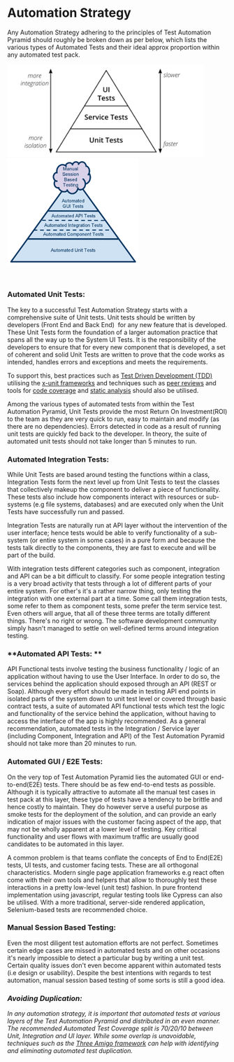 # Automation Strategy

Any Automation Strategy adhering to the principles of Test Automation
Pyramid should roughly be broken down as per below, which lists the
various types of Automated Tests and their ideal approx proportion
within any automated test pack.

<p float="left">
  <img src="images/119669963/119672045.png" width="450" />
  <img src="images/119669963/119671225.png" width="300" /> 
</p> 

### Automated Unit Tests: 

The key to a successful Test Automation Strategy starts with a comprehensive suite of Unit tests. Unit tests should be written by developers (Front End and Back End)  for any new feature that is developed. These Unit Tests form the foundation of a larger automation practice that spans all the way up to the System UI Tests. It is the responsibility of the developers to ensure that for every new component that is developed, a set of coherent and solid Unit Tests are written to prove that the code works as intended, handles errors and exceptions and meets the requirements. 

To support this, best practices such as [Test Driven Development (TDD)](https://en.wikipedia.org/wikiTest-driven_development) utilising the [x-unit frameworks](https://en.wikipedia.org/wiki/List_of_unit_testing_frameworks) and techniques such as [peer reviews](https://dev.to/codemouse92/10-principles-of-a-good-code-review-2eg) and tools for [code coverage](https://www.codacy.com/blog/what-your-mother-didnt-tell-you-about-code-coverage/) and [static analysis](https://en.wikipedia.org/wiki/List_of_tools_for_static_code_analysis) should also be utilised.

Among the various types of automated tests from within the Test Automation Pyramid, Unit Tests provide the most Return On Investment(ROI) to the team as they are very quick to run, easy to maintain and modify (as there are no dependencies). Errors detected in code as a result of running unit tests are quickly fed back to the developer. In theory, the suite of automated unit tests should not take longer than 5 minutes to run. 

### Automated Integration Tests: 

While Unit Tests are based around testing the functions within a class, Integration Tests form the next level up from Unit Tests to test the classes that collectively makeup the component to deliver a piece of functionality. These tests also include how components interact with resources or sub-systems (e.g file systems, databases) and are executed only when the Unit Tests have successfully run and passed.

Integration Tests are naturally run at API layer without the intervention of the user interface; hence tests would be able to verify functionality of a sub-system (or entire system in some cases) in a pure form and because the tests talk directly to the components, they are fast to execute and will be part of the build.

With integration tests different categories such as component, integration and API can be a bit difficult to classify. For some people integration testing is a very broad activity that tests through a lot of different parts of your entire system. For other's it's a rather narrow thing, only testing the integration with one external part at a time. Some call them integration tests, some refer to them as component tests, some prefer the term service test. Even others will argue, that all of these three terms are totally different things. There's no right or wrong. The software development community simply hasn't managed to settle on well-defined terms around integration testing.

### **Automated API Tests: **

API Functional tests involve testing the business functionality / logic of an application without having to use the User Interface. In order to do so, the services behind the application should exposed through an API (REST or Soap). Although every effort should be made in testing API end points in isolated parts of the system down to unit test level or covered through basic contract tests, a suite of automated API functional tests which test the logic and functionality of the service behind the application, without having to access the interface of the app is highly recommended. As a general recommendation, automated tests in the Integration / Service layer (including Component, Integration and API) of the Test Automation Pyramid should not take more than 20 minutes to run.

  

### **Automated GUI / E2E Tests:**

On the very top of Test Automation Pyramid lies the automated GUI or end-to-end(E2E) tests. There should be as few end-to-end tests as possible.  Although it is typically attractive to automate all the manual test cases in test pack at this layer, these type of tests have a tendency to be brittle and hence costly to maintain. They do however serve a useful purpose as smoke tests for the deployment of the solution, and can provide an early indication of major issues with the customer facing aspect of the app, that may not be wholly apparent at a lower level of testing. Key critical functionality and user flows with maximum traffic are usually good candidates to be automated in this layer.

A common problem is that teams conflate the concepts of End to End(E2E) tests, UI tests, and customer facing tests. These are all orthogonal characteristics. Modern single page application frameworks e.g react often come with their own tools and helpers that allow to thoroughly test these interactions in a pretty low-level (unit test) fashion. In pure frontend implementation using javascript, regular testing tools like Cypress can also be utilised. With a more traditional, server-side rendered application, Selenium-based tests are recommended choice.

  

### Manual Session Based Testing: 

Even the most diligent test automation efforts are not perfect. Sometimes certain edge cases are missed in automated tests and on other occasions it's nearly impossible to detect a particular bug by writing a unit test. Certain quality issues don't even become apparent within automated tests (i.e design or usability). Despite the best intentions with regards to test automation, manual session based testing of some sorts is still a good idea.

### *Avoiding Duplication:*

*In any automation strategy, it is important that automated tests at various layers of the Test Automation Pyramid and distributed in an even manner. The recommended Automated Test Coverage split is 70/20/10 between Unit, Integration and UI layer. While some overlap is unavoidable, techniques such as the [Three Amigo framework](https://techblog.constantcontact.com/software-development/three-amigos-to-the-rescue/) can help with identifying and eliminating automated test duplication.*

